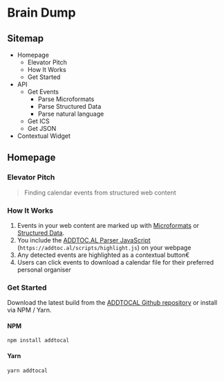 # Brain Dump

## Sitemap

 * Homepage
   * Elevator Pitch
   * How It Works
   * Get Started
 * API
   * Get Events
     * Parse Microformats
     * Parse Structured Data
     * Parse natural language 
   * Get ICS
   * Get JSON
 * Contextual Widget

## Homepage

### Elevator Pitch

> Finding calendar events from structured web content
 
### How It Works

1. Events in your web content are marked up with [Microformats](http://microformats.org) or [Structured Data](http://schema.org).
2. You include the [ADDTOC.AL Parser JavaScript](https://addtoc.al/scripts/highlight.js) (`https://addtoc.al/scripts/highlight.js`) on your webpage
3. Any detected events are highlighted as a contextual button€
4. Users can click events to download a calendar file for their preferred personal organiser

### Get Started

Download the latest build from the [ADDTOCAL Github repository]() or install via NPM / Yarn.

#### NPM

    npm install addtocal

#### Yarn

    yarn addtocal

    